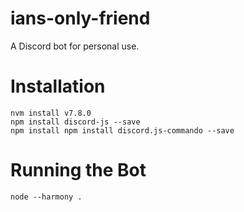 # ians-only-friend
A Discord bot for personal use.

# Installation

```
nvm install v7.8.0
npm install discord-js --save
npm install npm install discord.js-commando --save
```

# Running the Bot

```
node --harmony .
```

